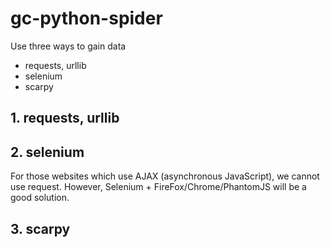 # gc-python-spider
Use three ways to gain data
* requests, urllib
* selenium
* scarpy

## 1. requests, urllib

## 2. selenium

For those websites which use AJAX (asynchronous JavaScript), we cannot use request. However, Selenium + FireFox/Chrome/PhantomJS will be a good solution.

## 3. scarpy
